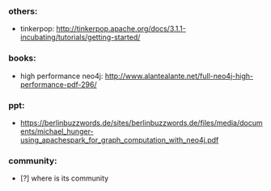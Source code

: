 ### others:
* tinkerpop:  http://tinkerpop.apache.org/docs/3.1.1-incubating/tutorials/getting-started/ 



### books:
* high performance neo4j: http://www.alantealante.net/full-neo4j-high-performance-pdf-296/

### ppt:
* https://berlinbuzzwords.de/sites/berlinbuzzwords.de/files/media/documents/michael_hunger-using_apachespark_for_graph_computation_with_neo4j.pdf



### community:
* [?] where is its community
